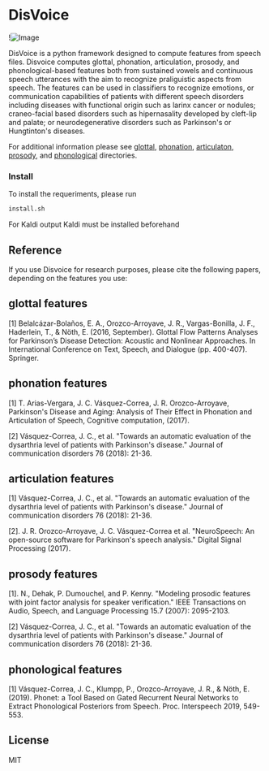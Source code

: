 # DisVoice

!![Image](https://github.com/jcvasquezc/DisVoice/blob/master/docs/logos/disvoice_logo.png?raw=true)

DisVoice is a python framework designed to compute features from speech files. Disvoice computes glottal, phonation, articulation, prosody, and phonological-based features both from sustained vowels and continuous speech utterances with the aim to recognize praliguistic aspects from speech.
The features can be used in classifiers to recognize emotions, or communication capabilities of patients with different speech disorders including diseases with functional origin such as larinx cancer or nodules; craneo-facial based disorders such as hipernasality developed by cleft-lip and palate; or neurodegenerative disorders such as Parkinson's or Hungtinton's diseases.

For additional information please see [glottal](https://github.com/jcvasquezc/DisVoice/tree/master/glottal), [phonation](https://github.com/jcvasquezc/DisVoice/tree/master/phonation), [articulaton](https://github.com/jcvasquezc/DisVoice/tree/master/articulation), [prosody](https://github.com/jcvasquezc/DisVoice/tree/master/prosody), and [phonological](https://github.com/jcvasquezc/DisVoice/tree/master/phonological) directories.


### Install

To install the requeriments, please run

```sh
install.sh
```

For Kaldi output Kaldi must be installed beforehand 

## Reference

If you use Disvoice for research purposes, please cite the following papers, depending on the features you use:

## glottal features

[1] Belalcázar-Bolaños, E. A., Orozco-Arroyave, J. R., Vargas-Bonilla, J. F., Haderlein, T., & Nöth, E. (2016, September). Glottal Flow Patterns Analyses for Parkinson’s Disease Detection: Acoustic and Nonlinear Approaches. In International Conference on Text, Speech, and Dialogue (pp. 400-407). Springer.


## phonation features

[1] T. Arias-Vergara, J. C. Vásquez-Correa, J. R. Orozco-Arroyave, Parkinson's Disease and Aging: Analysis of Their Effect in Phonation and Articulation of Speech, Cognitive computation, (2017).

[2] Vásquez-Correa, J. C., et al. "Towards an automatic evaluation of the dysarthria level of patients with Parkinson's disease." Journal of communication disorders 76 (2018): 21-36.

## articulation features

[1] Vásquez-Correa, J. C., et al. "Towards an automatic evaluation of the dysarthria level of patients with Parkinson's disease." Journal of communication disorders 76 (2018): 21-36.

[2]. J. R. Orozco-Arroyave, J. C. Vásquez-Correa et al. "NeuroSpeech: An open-source software for Parkinson's speech analysis." Digital Signal Processing (2017).

## prosody features

[1]. N., Dehak, P. Dumouchel, and P. Kenny. "Modeling prosodic features with joint factor analysis for speaker verification." IEEE Transactions on Audio, Speech, and Language Processing 15.7 (2007): 2095-2103.

[2] Vásquez-Correa, J. C., et al. "Towards an automatic evaluation of the dysarthria level of patients with Parkinson's disease." Journal of communication disorders 76 (2018): 21-36.

## phonological features

[1] Vásquez-Correa, J. C., Klumpp, P., Orozco-Arroyave, J. R., & Nöth, E. (2019). Phonet: a Tool Based on Gated Recurrent Neural Networks to Extract Phonological Posteriors from Speech. Proc. Interspeech 2019, 549-553.

License
----

MIT
